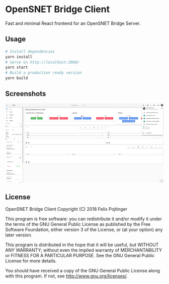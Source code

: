 # OpenSNET Bridge Client

Fast and minimal React frontend for an OpenSNET Bridge Server.

## Usage

```bash
# Install dependencies
yarn install
# Serve on http://localhost:3000/
yarn start
# Build a production ready version
yarn build
```

## Screenshots

![Screenshot of the start page](screenshots/start.png)

## License

OpenSNET Bridge Client Copyright (C) 2018 Felix Pojtinger

This program is free software: you can redistribute it and/or modify
it under the terms of the GNU General Public License as published by
the Free Software Foundation, either version 3 of the License, or
(at your option) any later version.

This program is distributed in the hope that it will be useful,
but WITHOUT ANY WARRANTY; without even the implied warranty of
MERCHANTABILITY or FITNESS FOR A PARTICULAR PURPOSE. See the
GNU General Public License for more details.

You should have received a copy of the GNU General Public License
along with this program. If not, see <http://www.gnu.org/licenses/>.

